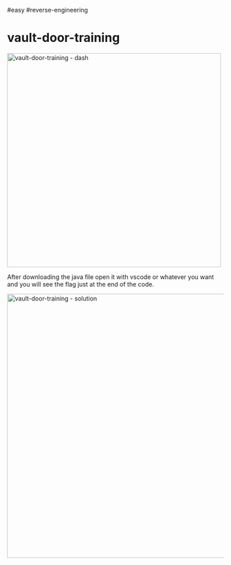 #easy #reverse-engineering 

# vault-door-training

<img width="497" alt="vault-door-training - dash" src="https://github.com/user-attachments/assets/e2032c96-46f8-48ab-a600-07734b183c91" />


After downloading the java file open it with vscode or whatever you want and you will see the flag just at the end of the code.

<img width="613" alt="vault-door-training - solution" src="https://github.com/user-attachments/assets/1a61f2a9-8d8e-43b4-879e-c16c78bbde0a" />

